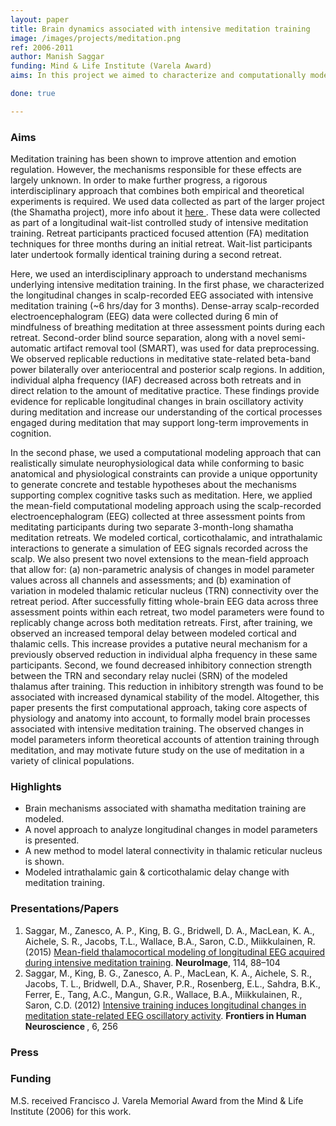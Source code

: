 ```yaml
---
layout: paper
title: Brain dynamics associated with intensive meditation training
image: /images/projects/meditation.png
ref: 2006-2011
author: Manish Saggar 
funding: Mind & Life Institute (Varela Award)
aims: In this project we aimed to characterize and computationally model the longitudinal changes in neural activity (EEG) associated with intensive meditation training (~6 hrs/d for 3 months). This project was done as a part of a larger project (the Shamatha project) whose goal was to study the effects of intensive meditation practice on attention, emotional regulation, and the associated neural correlates.

done: true

---
```


### Aims

Meditation training has been shown to improve attention and emotion regulation. However, the mechanisms responsible for these effects are largely unknown. In order to make further progress, a rigorous interdisciplinary approach that combines both empirical and theoretical experiments is required. We used data collected as part of the larger project (the Shamatha project), more info about it <a href=""> here </a>. These data were collected as part of a longitudinal wait-list controlled study of intensive meditation training. Retreat participants practiced focused attention (FA) meditation techniques for three months during an initial retreat. Wait-list participants later undertook formally identical training during a second retreat. 

Here, we used an interdisciplinary approach to understand mechanisms underlying intensive meditation training. In the first phase, we characterized the longitudinal changes in scalp-recorded EEG associated with intensive meditation training (~6 hrs/day for 3 months). Dense-array scalp-recorded electroencephalogram (EEG) data were collected during 6 min of mindfulness of breathing meditation at three assessment points during each retreat. Second-order blind source separation, along with a novel semi-automatic artifact removal tool (SMART), was used for data preprocessing. We observed replicable reductions in meditative state-related beta-band power bilaterally over anteriocentral and posterior scalp regions. In addition, individual alpha frequency (IAF) decreased across both retreats and in direct relation to the amount of meditative practice. These findings provide evidence for replicable longitudinal changes in brain oscillatory activity during meditation and increase our understanding of the cortical processes engaged during meditation that may support long-term improvements in cognition.

In the second phase, we used a computational modeling approach that can realistically simulate neurophysiological data while conforming to basic anatomical and physiological constraints can provide a unique opportunity to generate concrete and testable hypotheses about the mechanisms supporting complex cognitive tasks such as meditation. Here, we applied the mean-field computational modeling approach using the scalp-recorded electroencephalogram (EEG) collected at three assessment points from meditating participants during two separate 3-month-long shamatha meditation retreats. We modeled cortical, corticothalamic, and intrathalamic interactions to generate a simulation of EEG signals recorded across the scalp. We also present two novel extensions to the mean-field approach that allow for: (a) non-parametric analysis of changes in model parameter values across all channels and assessments; and (b) examination of variation in modeled thalamic reticular nucleus (TRN) connectivity over the retreat period. After successfully fitting whole-brain EEG data across three assessment points within each retreat, two model parameters were found to replicably change across both meditation retreats. First, after training, we observed an increased temporal delay between modeled cortical and thalamic cells. This increase provides a putative neural mechanism for a previously observed reduction in individual alpha frequency in these same participants. Second, we found decreased inhibitory connection strength between the TRN and secondary relay nuclei (SRN) of the modeled thalamus after training. This reduction in inhibitory strength was found to be associated with increased dynamical stability of the model. Altogether, this paper presents the first computational approach, taking core aspects of physiology and anatomy into account, to formally model brain processes associated with intensive meditation training. The observed changes in model parameters inform theoretical accounts of attention training through meditation, and may motivate future study on the use of meditation in a variety of clinical populations.

### Highlights
- Brain mechanisms associated with shamatha meditation training are modeled.
- A novel approach to analyze longitudinal changes in model parameters is presented.
- A new method to model lateral connectivity in thalamic reticular nucleus is shown.
- Modeled intrathalamic gain & corticothalamic delay change with meditation training.

### Presentations/Papers
1. Saggar, M., Zanesco, A. P., King, B. G., Bridwell, D. A., MacLean, K. A., Aichele, S. R., Jacobs, T.L., Wallace, B.A., Saron, C.D., Miikkulainen, R. (2015) <a href="http://dx.doi.org/10.1016/j.neuroimage.2015.03.073 "> Mean-field thalamocortical modeling of longitudinal EEG acquired during intensive meditation training</a>. <strong>NeuroImage</strong>, 114, 88–104 
2. Saggar, M., King, B. G., Zanesco, A. P., MacLean, K. A., Aichele, S. R., Jacobs, T. L., Bridwell, D.A., Shaver, P.R., Rosenberg, E.L., Sahdra, B.K., Ferrer, E., Tang, A.C., Mangun, G.R., Wallace, B.A., Miikkulainen, R., Saron, C.D. (2012) <a href="http://dx.doi.org/10.3389/fnhum.2012.00256 "> Intensive training induces longitudinal changes in meditation state-related EEG oscillatory activity</a>. <strong> Frontiers in Human Neuroscience </strong>, 6, 256 

### Press


### Funding
M.S. received Francisco J. Varela Memorial Award from the Mind & Life Institute (2006) for this work.
